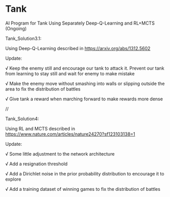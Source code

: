 # Tank
AI Program for Tank Using Separately Deep-Q-Learning and RL+MCTS (Ongoing)



Tank_Solution3.1: 

Using Deep-Q-Learning described in https://arxiv.org/abs/1312.5602



Update:

√ Keep the enemy still and encourage our tank to attack it. Prevent our tank from learning to stay still and wait for enemy to make mistake

√ Make the enemy move without smashing into walls or slipping outside the area to fix the distribution of battles

√ Give tank a reward when marching forward to make rewards more dense

//

Tank_Solution4:

Using RL and MCTS described in https://www.nature.com/articles/nature24270?sf123103138=1



Update:

√ Some little adjustment to the network architecture

√ Add a resignation threshold

√ Add a Dirichlet noise in the prior probability distribution to encourage it to explore

√ Add a training dataset of winning games to fix the distribution of battles

